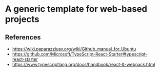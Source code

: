 # A generic template for web-based projects

## References
- https://wiki.paparazziuav.org/wiki/Github_manual_for_Ubuntu
- https://github.com/Microsoft/TypeScript-React-Starter#typescript-react-starter
- https://www.typescriptlang.org/docs/handbook/react-&-webpack.html



